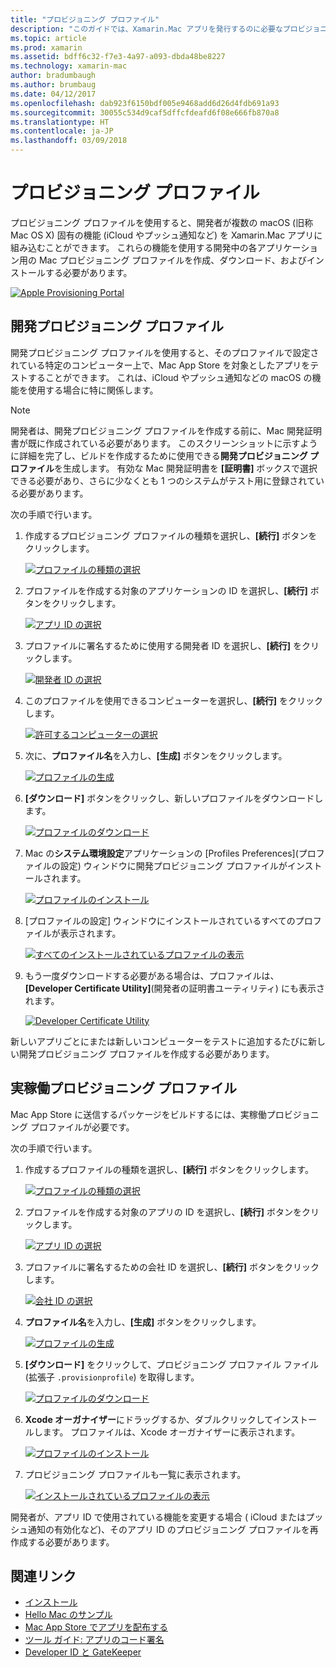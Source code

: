 ```yaml
---
title: "プロビジョニング プロファイル"
description: "このガイドでは、Xamarin.Mac アプリを発行するのに必要なプロビジョニング プロファイルを作成する手順について説明します。"
ms.topic: article
ms.prod: xamarin
ms.assetid: bdff6c32-f7e3-4a97-a093-dbda48be8227
ms.technology: xamarin-mac
author: bradumbaugh
ms.author: brumbaug
ms.date: 04/12/2017
ms.openlocfilehash: dab923f6150bdf005e9468add6d26d4fdb691a93
ms.sourcegitcommit: 30055c534d9caf5dffcfdeafd6f08e666fb870a8
ms.translationtype: HT
ms.contentlocale: ja-JP
ms.lasthandoff: 03/09/2018
---
```

# <a name="provisioning-profiles"></a>プロビジョニング プロファイル

プロビジョニング プロファイルを使用すると、開発者が複数の macOS (旧称 Mac OS X) 固有の機能 (iCloud やプッシュ通知など) を Xamarin.Mac アプリに組み込むことができます。 これらの機能を使用する開発中の各アプリケーション用の Mac プロビジョニング プロファイルを作成、ダウンロード、およびインストールする必要があります。

[![](profiles-images/certif13.png "Apple Provisioning Portal")](profiles-images/certif13.png#lightbox)

<a name="Development_Provisioning_Profile" />

## <a name="development-provisioning-profile"></a>開発プロビジョニング プロファイル

開発プロビジョニング プロファイルを使用すると、そのプロファイルで設定されている特定のコンピューター上で、Mac App Store を対象としたアプリをテストすることができます。 これは、iCloud やプッシュ通知などの macOS の機能を使用する場合に特に関係します。

> [!NOTE]
> 開発者は、開発プロビジョニング プロファイルを作成する前に、Mac 開発証明書が既に作成されている必要があります。 このスクリーンショットに示すように詳細を完了し、ビルドを作成するために使用できる**開発プロビジョニング プロファイル**を生成します。 有効な Mac 開発証明書を **[証明書]** ボックスで選択できる必要があり、さらに少なくとも 1 つのシステムがテスト用に登録されている必要があります。

次の手順で行います。

1. 作成するプロビジョニング プロファイルの種類を選択し、**[続行]** ボタンをクリックします。 

     [![](profiles-images/certif14.png "プロファイルの種類の選択")](profiles-images/certif14.png#lightbox)
2. プロファイルを作成する対象のアプリケーションの ID を選択し、**[続行]** ボタンをクリックします。 

     [![](profiles-images/certif15.png "アプリ ID の選択")](profiles-images/certif15.png#lightbox)
3. プロファイルに署名するために使用する開発者 ID を選択し、**[続行]** をクリックします。 

     [![](profiles-images/certif16.png "開発者 ID の選択")](profiles-images/certif16.png#lightbox)
4. このプロファイルを使用できるコンピューターを選択し、**[続行]** をクリックします。 

     [![](profiles-images/certif17.png "許可するコンピューターの選択")](profiles-images/certif17.png#lightbox)
5. 次に、**プロファイル名**を入力し、**[生成]** ボタンをクリックします。 

     [![](profiles-images/certif18.png "プロファイルの生成")](profiles-images/certif18.png#lightbox)
6. **[ダウンロード]** ボタンをクリックし、新しいプロファイルをダウンロードします。 

     [![](profiles-images/certif19.png "プロファイルのダウンロード")](profiles-images/certif19.png#lightbox)
7. Mac の**システム環境設定**アプリケーションの [Profiles Preferences]\(プロファイルの設定\) ウィンドウに開発プロビジョニング プロファイルがインストールされます。 

     [![](profiles-images/certif20.png "プロファイルのインストール")](profiles-images/certif20.png#lightbox)
8. [プロファイルの設定] ウィンドウにインストールされているすべてのプロファイルが表示されます。 

     [![](profiles-images/image47.png "すべてのインストールされているプロファイルの表示")](profiles-images/image47.png#lightbox)
9. もう一度ダウンロードする必要がある場合は、プロファイルは、**[Developer Certificate Utility]**\(開発者の証明書ユーティリティ\) にも表示されます。 

     [![](profiles-images/image48.png "Developer Certificate Utility")](profiles-images/image48.png#lightbox)

新しいアプリごとにまたは新しいコンピューターをテストに追加するたびに新しい開発プロビジョニング プロファイルを作成する必要があります。

<a name="Production_Provisioning_Profile" />

## <a name="production-provisioning-profile"></a>実稼働プロビジョニング プロファイル

Mac App Store に送信するパッケージをビルドするには、実稼働プロビジョニング プロファイルが必要です。

次の手順で行います。

1. 作成するプロファイルの種類を選択し、**[続行]** ボタンをクリックします。 

    [![](profiles-images/certif21.png "プロファイルの種類の選択")](profiles-images/certif21.png#lightbox)
2. プロファイルを作成する対象のアプリの ID を選択し、**[続行]** ボタンをクリックします。 

    [![](profiles-images/certif15.png "アプリ ID の選択")](profiles-images/certif15.png#lightbox)
3. プロファイルに署名するための会社 ID を選択し、**[続行]** ボタンをクリックします。 

    [![](profiles-images/certif23.png "会社 ID の選択")](profiles-images/certif23.png#lightbox)
4. **プロファイル名**を入力し、**[生成]** ボタンをクリックします。 

    [![](profiles-images/certif24.png "プロファイルの生成")](profiles-images/certif24.png#lightbox)
5. **[ダウンロード]** をクリックして、プロビジョニング プロファイル ファイル (拡張子 `.provisionprofile`) を取得します。 

    [![](profiles-images/certif25.png "プロファイルのダウンロード")](profiles-images/certif25.png#lightbox)
6. **Xcode オーガナイザー**にドラッグするか、ダブルクリックしてインストールします。 プロファイルは、Xcode オーガナイザーに表示されます。 

    [![](profiles-images/image51.png "プロファイルのインストール")](profiles-images/image51.png#lightbox)
7. プロビジョニング プロファイルも一覧に表示されます。 

    [![](profiles-images/certif26.png "インストールされているプロファイルの表示")](profiles-images/certif26.png#lightbox)


開発者が、アプリ ID で使用されている機能を変更する場合 ( iCloud またはプッシュ通知の有効化など)、そのアプリ ID のプロビジョニング プロファイルを再作成する必要があります。

## <a name="related-links"></a>関連リンク

- [インストール](~//mac/get-started/installation.md)
- [Hello Mac のサンプル](~//mac/get-started/hello-mac.md)
- [Mac App Store でアプリを配布する](https://developer.apple.com/devcenter/mac/checklist/)
- [ツール ガイド: アプリのコード署名](https://developer.apple.com/library/mac/#documentation/ToolsLanguages/Conceptual/OSXWorkflowGuide/CodeSigning/CodeSigning.html)
- [Developer ID と GateKeeper](https://developer.apple.com/resources/developer-id/)
